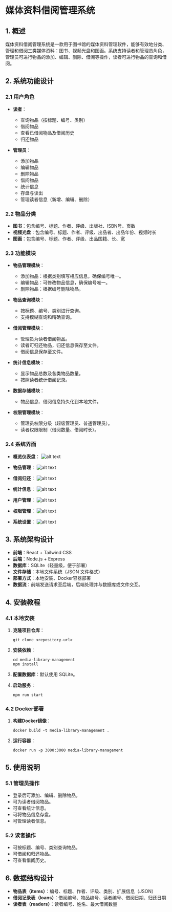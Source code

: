 # 媒体资料借阅管理系统

## 1. 概述

媒体资料借阅管理系统是一款用于图书馆的媒体资料管理软件，能够有效地分类、管理和借阅三类媒体资料：图书、视频光盘和图画。系统支持读者和管理员角色，管理员可进行物品的添加、编辑、删除、借阅等操作，读者可进行物品的查询和借阅。

## 2. 系统功能设计

### 2.1 用户角色

*   **读者**：

    *   查询物品（按标题、编号、类别）
    *   借阅物品
    *   查看已借阅物品及借阅历史
    *   归还物品
*   **管理员**：

    *   添加物品
    *   编辑物品
    *   删除物品
    *   借阅物品
    *   统计信息
    *   存盘与读出
    *   管理读者信息（新增、编辑、删除）

### 2.2 物品分类

*   **图书**：包含编号、标题、作者、评级、出版社、ISBN号、页数
*   **视频光盘**：包含编号、标题、作者、评级、出品者、出品年份、视频时长
*   **图画**：包含编号、标题、作者、评级、出品国籍、长、宽

### 2.3 功能模块

*   **物品管理模块**：

    *   添加物品：根据类别填写相应信息，确保编号唯一。
    *   编辑物品：可修改物品信息，确保编号唯一。
    *   删除物品：根据编号删除物品。
*   **物品查询模块**：

    *   按标题、编号、类别进行查询。
    *   支持模糊查询和精确查询。
*   **借阅管理模块**：

    *   管理员为读者借阅物品。
    *   读者可归还物品，归还信息保存至文件。
    *   借阅信息保存至文件。
*   **统计信息模块**：

    *   显示物品总数及各类物品数量。
    *   按照读者统计借阅记录。
*   **数据存储模块**：

    *   物品信息、借阅信息持久化到本地文件。
*   **权限管理模块**：

    *   管理员权限分级（超级管理员、普通管理员）。
    *   读者权限限制（借阅数量、借阅时长）。

### 2.4 系统界面

*   **概览仪表盘**：
![alt text](image.png)

*   **物品管理**：
![alt text](image-1.png)

*   **借阅归还**：
![alt text](image-2.png)

*   **统计信息**：
![alt text](image-3.png)

*   **用户管理**：
![alt text](image-4.png)

*   **权限管理**：
![alt text](image-6.png)

*   **系统设置**：
![alt text](image-7.png)

## 3. 系统架构设计

*   **前端**：React + Tailwind CSS
*   **后端**：Node.js + Express
*   **数据库**：SQLite（轻量级，便于部署）
*   **文件存储**：本地文件系统（JSON 文件格式）
*   **部署方式**：本地安装、Docker容器部署
*   **数据流**：前端发送请求至后端，后端处理并与数据库或文件交互。

## 4. 安装教程

### 4.1 本地安装

1.  **克隆项目仓库**：

    ```shell
    git clone <repository-url>

    ```
2.  **安装依赖**：

    ```shell
    cd media-library-management
    npm install

    ```
3.  **配置数据库**：默认使用 SQLite。
4.  **启动服务**：

    ```shell
    npm run start

    ```

### 4.2 Docker部署

1.  **构建Docker镜像**：

    ```shell
    docker build -t media-library-management .

    ```
2.  **运行容器**：

    ```shell
    docker run -p 3000:3000 media-library-management

    ```

## 5. 使用说明

### 5.1 管理员操作

*   登录后可添加、编辑、删除物品。
*   可为读者借阅物品。
*   可查看统计信息。
*   可将物品信息存盘。
*   可管理读者信息。

### 5.2 读者操作

*   可按标题、编号、类别查询物品。
*   可借阅和归还物品。
*   可查看借阅历史。

## 6. 数据结构设计

*   **物品表（items）**：编号、标题、作者、评级、类别、扩展信息（JSON）
*   **借阅记录表（loans）**：借阅编号、物品编号、读者编号、借阅日期、归还日期
*   **读者表（readers）**：读者编号、姓名、最大借阅数量

